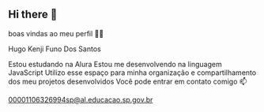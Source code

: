 ## Hi there 👋

boas vindas ao meu perfil 💙💙

Hugo Kenji Funo Dos Santos


Estou estudando na Alura
Estou me desenvolvendo na linguagem JavaScript
Utilizo esse espaço para minha organização e compartilhamento dos meu projetos desenvolvidos
Você pode entrar em contato comigo 📫

00001106326994sp@al.educacao.sp.gov.br
